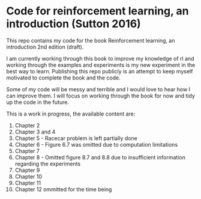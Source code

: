 # Code for reinforcement learning, an introduction (Sutton 2016)

This repo contains my code for the book Reinforcement learning, an introduction 2nd edition (draft).

I am currently working through this book to improve my knowledge of rl and working through the examples and experiments is my new experiment in the best way to learn. Publishing this repo publicly is an attempt to keep myself motivated to complete the book and the code.

Some of my code will be messy and terrible and I would love to hear how I can improve them. I will focus on working through the book for now and tidy up the code in the future.

This is a work in progress, the available content are:

1. Chapter 2
2. Chapter 3 and 4
3. Chapter 5 - Racecar problem is left partially done
4. Chapter 6 - Figure 6.7 was omitted due to computation limitations
5. Chapter 7
6. Chapter 8 - Omitted figure 8.7 and 8.8 due to insufficient information regarding the experiments
7. Chapter 9
8. Chapter 10
9. Chapter 11
10. Chapter 12 ommitted for the time being
